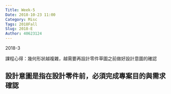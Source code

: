 ```yaml
---
Title: Week-5
Date: 2018-10-23 11:00
Category: Misc
Tags: 2018Fall
Slug: 2018-E
Author: 40623124
---
```


2018-3

<!-- PELICAN_END_SUMMARY -->

課程心得：幾何形狀越複雜，越需要再設計零件草圖之前做好設計意圖的確認

設計意圖是指在設計零件前，必須完成專案目的與需求確認
----



